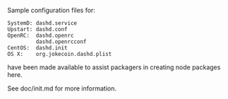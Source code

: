 Sample configuration files for:
```
SystemD: dashd.service
Upstart: dashd.conf
OpenRC:  dashd.openrc
         dashd.openrcconf
CentOS:  dashd.init
OS X:    org.jokecoin.dashd.plist
```
have been made available to assist packagers in creating node packages here.

See doc/init.md for more information.

